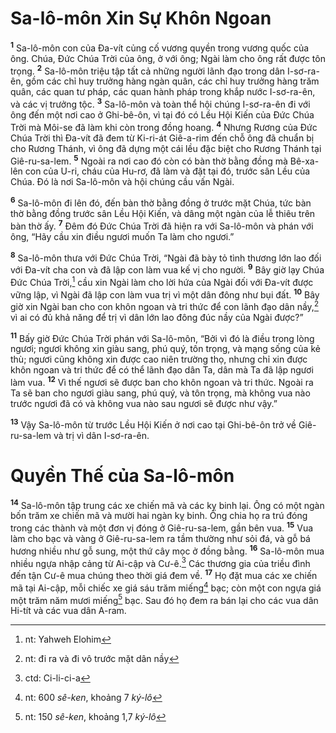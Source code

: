 # Sa-lô-môn Xin Sự Khôn Ngoan
<sup><b>1</b></sup> Sa-lô-môn con của Ða-vít củng cố vương quyền trong vương quốc của ông. Chúa, Ðức Chúa Trời của ông, ở với ông; Ngài làm cho ông rất được tôn trọng. <sup><b>2</b></sup> Sa-lô-môn triệu tập tất cả những người lãnh đạo trong dân I-sơ-ra-ên, gồm các chỉ huy trưởng hàng ngàn quân, các chỉ huy trưởng hàng trăm quân, các quan tư pháp, các quan hành pháp trong khắp nước I-sơ-ra-ên, và các vị trưởng tộc. <sup><b>3</b></sup> Sa-lô-môn và toàn thể hội chúng I-sơ-ra-ên đi với ông đến một nơi cao ở Ghi-bê-ôn, vì tại đó có Lều Hội Kiến của Ðức Chúa Trời mà Môi-se đã làm khi còn trong đồng hoang. <sup><b>4</b></sup> Nhưng Rương của Ðức Chúa Trời thì Ða-vít đã đem từ Ki-ri-át Giê-a-rim đến chỗ ông đã chuẩn bị cho Rương Thánh, vì ông đã dựng một cái lều đặc biệt cho Rương Thánh tại Giê-ru-sa-lem. <sup><b>5</b></sup> Ngoài ra nơi cao đó còn có bàn thờ bằng đồng mà Bê-xa-lên con của U-ri, cháu của Hu-rơ, đã làm và đặt tại đó, trước sân Lều của Chúa. Ðó là nơi Sa-lô-môn và hội chúng cầu vấn Ngài.

<sup><b>6</b></sup> Sa-lô-môn đi lên đó, đến bàn thờ bằng đồng ở trước mặt Chúa, tức bàn thờ bằng đồng trước sân Lều Hội Kiến, và dâng một ngàn của lễ thiêu trên bàn thờ ấy. <sup><b>7</b></sup> Ðêm đó Ðức Chúa Trời đã hiện ra với Sa-lô-môn và phán với ông, “Hãy cầu xin điều ngươi muốn Ta làm cho ngươi.”

<sup><b>8</b></sup> Sa-lô-môn thưa với Ðức Chúa Trời, “Ngài đã bày tỏ tình thương lớn lao đối với Ða-vít cha con và đã lập con làm vua kế vị cho người. <sup><b>9</b></sup> Bây giờ lạy Chúa Ðức Chúa Trời,[^1-badc1c24-f0fa-4d9e-8701-fe9341d92308] cầu xin Ngài làm cho lời hứa của Ngài đối với Ða-vít được vững lập, vì Ngài đã lập con làm vua trị vì một dân đông như bụi đất. <sup><b>10</b></sup> Bây giờ xin Ngài ban cho con khôn ngoan và tri thức để con lãnh đạo dân nầy,[^2-badc1c24-f0fa-4d9e-8701-fe9341d92308] vì ai có đủ khả năng để trị vì dân lớn lao đông đúc nầy của Ngài được?”

<sup><b>11</b></sup> Bấy giờ Ðức Chúa Trời phán với Sa-lô-môn, “Bởi vì đó là điều trong lòng ngươi; ngươi không xin giàu sang, phú quý, tôn trọng, và mạng sống của kẻ thù; ngươi cũng không xin được cao niên trường thọ, nhưng chỉ xin được khôn ngoan và tri thức để có thể lãnh đạo dân Ta, dân mà Ta đã lập ngươi làm vua. <sup><b>12</b></sup> Vì thế ngươi sẽ được ban cho khôn ngoan và tri thức. Ngoài ra Ta sẽ ban cho ngươi giàu sang, phú quý, và tôn trọng, mà không vua nào trước ngươi đã có và không vua nào sau ngươi sẽ được như vậy.”

<sup><b>13</b></sup> Vậy Sa-lô-môn từ trước Lều Hội Kiến ở nơi cao tại Ghi-bê-ôn trở về Giê-ru-sa-lem và trị vì dân I-sơ-ra-ên.


# Quyền Thế của Sa-lô-môn
<sup><b>14</b></sup> Sa-lô-môn tập trung các xe chiến mã và các kỵ binh lại. Ông có một ngàn bốn trăm xe chiến mã và mười hai ngàn kỵ binh. Ông chia họ ra trú đóng trong các thành và một đơn vị đóng ở Giê-ru-sa-lem, gần bên vua. <sup><b>15</b></sup> Vua làm cho bạc và vàng ở Giê-ru-sa-lem ra tầm thường như sỏi đá, và gỗ bá hương nhiều như gỗ sung, một thứ cây mọc ở đồng bằng. <sup><b>16</b></sup> Sa-lô-môn mua nhiều ngựa nhập cảng từ Ai-cập và Cư-ê.[^3-badc1c24-f0fa-4d9e-8701-fe9341d92308] Các thương gia của triều đình đến tận Cư-ê mua chúng theo thời giá đem về. <sup><b>17</b></sup> Họ đặt mua các xe chiến mã tại Ai-cập, mỗi chiếc xe giá sáu trăm miếng[^4-badc1c24-f0fa-4d9e-8701-fe9341d92308] bạc; còn một con ngựa giá một trăm năm mươi miếng[^5-badc1c24-f0fa-4d9e-8701-fe9341d92308] bạc. Sau đó họ đem ra bán lại cho các vua dân Hi-tít và các vua dân A-ram.

[^1-badc1c24-f0fa-4d9e-8701-fe9341d92308]: nt: Yahweh Elohim
[^2-badc1c24-f0fa-4d9e-8701-fe9341d92308]: nt: đi ra và đi vô trước mặt dân nầy
[^3-badc1c24-f0fa-4d9e-8701-fe9341d92308]: ctd: Ci-li-ci-a
[^4-badc1c24-f0fa-4d9e-8701-fe9341d92308]: nt: 600 *sê-ken*, khoảng 7 *ký-lô*
[^5-badc1c24-f0fa-4d9e-8701-fe9341d92308]: nt: 150 *sê-ken*, khoảng 1,7 *ký-lô*